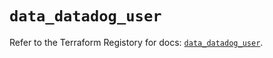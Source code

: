# `data_datadog_user`

Refer to the Terraform Registory for docs: [`data_datadog_user`](https://registry.terraform.io/providers/datadog/datadog/3.32.0/docs/data-sources/user).
